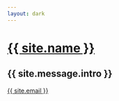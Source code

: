 ```yaml
---
layout: dark
---
```

<div id="h-100 w-100">
  <div class="main absolute ff-verdana w-60-ns w-80 left-50 transform-center top-50 tc">
    <div class="header">
      <a class="link black" href="{{ site.url }}/about"><h1 class="f-7vw tc ma0 pa0 golden">{{ site.name }}</h1></a>
    </div>
    <div class="content">
      <h2 class="ma0 pa2 f6 fw4"> {{ site.message.intro }} </h2>
      <p class="ma0 pa0 f4">
        <a class="link emphasize" href="mailto:{{ site.email }}">{{ site.email }}</a>
      </p>
    </div>
  </div>
</div>